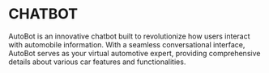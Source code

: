 # CHATBOT
AutoBot is an innovative chatbot built to revolutionize how users interact with automobile information. With a seamless conversational interface, AutoBot serves as your virtual automotive expert, providing comprehensive details about various car features and functionalities.
